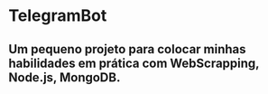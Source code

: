 # TelegramBot

## Um pequeno projeto para colocar minhas habilidades em prática com WebScrapping, Node.js, MongoDB.
